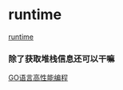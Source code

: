 # runtime

[runtime](https://www.topgoer.com/%E5%B9%B6%E5%8F%91%E7%BC%96%E7%A8%8B/runtime%E5%8C%85.html)

### 除了获取堆栈信息还可以干嘛

[GO语言高性能编程](https://geektutu.com/post/high-performance-go.html)